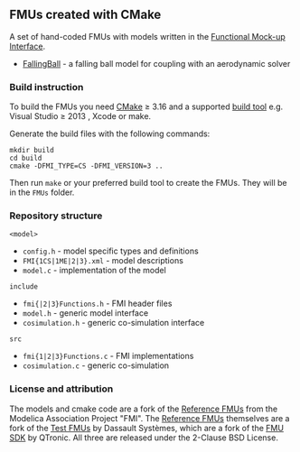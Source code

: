 ## FMUs created with CMake

A set of hand-coded FMUs with models written in the [Functional Mock-up Interface](https://fmi-standard.org/).

- [FallingBall](FallingBall) - a falling ball model for coupling with an aerodynamic solver

### Build instruction

To build the FMUs you need [CMake](https://cmake.org/) &GreaterEqual; 3.16 and a supported [build tool](https://cmake.org/cmake/help/latest/manual/cmake-generators.7.html) e.g. Visual Studio &GreaterEqual; 2013 , Xcode or make.

Generate the build files with the following commands:

```
mkdir build
cd build
cmake -DFMI_TYPE=CS -DFMI_VERSION=3 ..

```
Then run `make` or your preferred build tool to create the FMUs. They will be in the `FMUs` folder. 

### Repository structure

`<model>`
- `config.h` - model specific types and definitions
- `FMI{1CS|1ME|2|3}.xml` - model descriptions
- `model.c` - implementation of the model

`include`
- `fmi{|2|3}Functions.h` - FMI header files
- `model.h` - generic model interface
- `cosimulation.h` - generic co-simulation interface

`src`
- `fmi{1|2|3}Functions.c` - FMI implementations
- `cosimulation.c` - generic co-simulation

### License and attribution

The models and cmake code are a fork of the [Reference FMUs](https://github.com/modelica/Reference-FMUs) from the Modelica Association Project "FMI". The [Reference FMUs](https://github.com/modelica/Reference-FMUs) themselves are a fork of the [Test FMUs](https://github.com/CATIA-Systems/Test-FMUs) by Dassault Syst&egrave;mes, which are a fork of the [FMU SDK](https://github.com/qtronic/fmusdk) by QTronic. All three are released under the 2-Clause BSD License.
